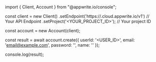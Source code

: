 import { Client, Account } from "@appwrite.io/console";

const client = new Client()
    .setEndpoint('https://<REGION>.cloud.appwrite.io/v1') // Your API Endpoint
    .setProject('<YOUR_PROJECT_ID>'); // Your project ID

const account = new Account(client);

const result = await account.create({
    userId: '<USER_ID>',
    email: 'email@example.com',
    password: '',
    name: '<NAME>'
});

console.log(result);
